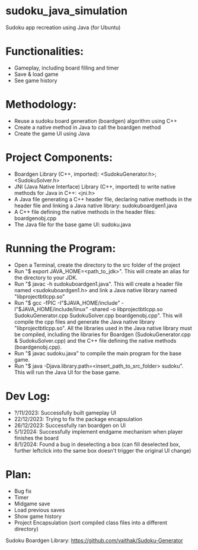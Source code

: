 # sudoku_java_simulation
Sudoku app recreation using Java (for Ubuntu)

# Functionalities:
- Gameplay, including board filling and timer
- Save & load game
- See game history

# Methodology:
- Reuse a sudoku board generation (boardgen) algorithm using C++
- Create a native method in Java to call the boardgen method
- Create the game UI using Java
  
# Project Components:
- Boardgen Library (C++, imported): <SudokuGenerator.h>; <SudokuSolver.h>
- JNI (Java Native Interface) Library (C++, imported) to write native methods for Java in C++: <jni.h>
- A Java file generating a C++ header file, declaring native methods in the header file and linking a Java native library: sudokuboardgen1.java
- A C++ file defining the native methods in the header files: boardgenobj.cpp
- The Java file for the base game UI: sudoku.java

# Running the Program:
- Open a Terminal, create the directory to the src folder of the project
- Run "$ export JAVA_HOME=<path_to_jdk>". This will create an alias for the directory to your JDK.
- Run "$ javac -h sudokuboardgen1.java". This will create a header file named <sudokuboardgen1.h> and link a Java native library named "libprojectbtlcpp.so"
- Run "$ gcc -fPIC -I"$JAVA_HOME/include" -I"$JAVA_HOME/include/linux" -shared -o libprojectbtlcpp.so SudokuGenerator.cpp SudokuSolver.cpp boardgenobj.cpp". This will compile the cpp files and generate the Java native library "libprojectbtlcpp.so". All the libraries used in the Java native library must be compiled, including the libraries for Boardgen (SudokuGenerator.cpp & SudokuSolver.cpp) and the C++ file defining the native methods (boardgenobj.cpp).
- Run "$ javac sudoku.java" to compile the main program for the base game.
- Run "$ java -Djava.library.path=<insert_path_to_src_folder> sudoku". This will run the Java UI for the base game.

# Dev Log:
- ?/11/2023: Successfully built gameplay UI
- 22/12/2023: Trying to fix the package encapsulation
- 26/12/2023: Successfully ran boardgen on UI
- 5/1/2024: Successfully implement endgame mechanism when player finishes the board
- 8/1/2024: Found a bug in deselecting a box (can fill deselected box, further leftclick into the same box doesn't trigger the original UI change)

# Plan:
- Bug fix
- Timer
- Midgame save
- Load previous saves
- Show game history
- Project Encapsulation (sort compiled class files into a different directory)

Sudoku Boardgen Library: https://github.com/vaithak/Sudoku-Generator

